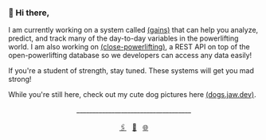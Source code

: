 ### 👋 Hi there,

<!--- This repo consists of me trying to iterate an idea to a minimum viable product. The codes are put together with a form of love that may not be as clean or follow the best practices of many of the best paradigms. So, use it at your own risk! --->

I am currently working on a system called <a href="https://gains.jaw.dev/" target="_blank">(gains)</a> that can help you analyze, predict, and track many of the day-to-day variables in the powerlifting world. I am also working on <a href="https://close-powerlifting.jaw.dev/" target="_blank">(close-powerlifting)</a>, a REST API on top of the open-powerlifting database so we developers can access any data easily!

If you're a student of strength, stay tuned. These systems will get you mad strong!

While you're still here, check out my cute dog pictures here <a href="https://dogs.jaw.dev/" target="_blank">(dogs.jaw.dev)</a>.

<div align="center">
  <span>____________________________________</span>
  <br>
  <br>
  <a href="https://www.linkedin.com/in/kyawsny/">🖇️</a>&nbsp;&nbsp;
  <a href="mailto:github@jaw.dev">💌</a>&nbsp;&nbsp;
  <a href="https://jaw.dev/">🌐</a>
</div>
